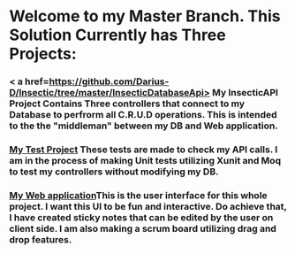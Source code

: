 # Welcome to my Master Branch. This Solution Currently has Three Projects:

###  < a href=https://github.com/Darius-D/Insectic/tree/master/InsecticDatabaseApi> My InsecticAPI Project<a/> Contains Three controllers that connect to my Database to perfrorm all C.R.U.D operations. This is intended to the the "middleman" between my DB and Web application. 

###  <a href=https://github.com/Darius-D/Insectic/blob/master/InsecticApiTests/TicketControllerTests.cs> My Test Project</a> These tests are made to check my API calls. I am in the process of making Unit tests utilizing Xunit and Moq to test my controllers without modifying my DB. 


###  <a href=https://github.com/Darius-D/Insectic/tree/master/Insectic> My Web application<a/>This is the user interface for this whole project. I want this UI to be fun and interactive. Do achieve that, I have created sticky notes that can be edited by the user on client side. I am also making a scrum board utilizing drag and drop features. 
